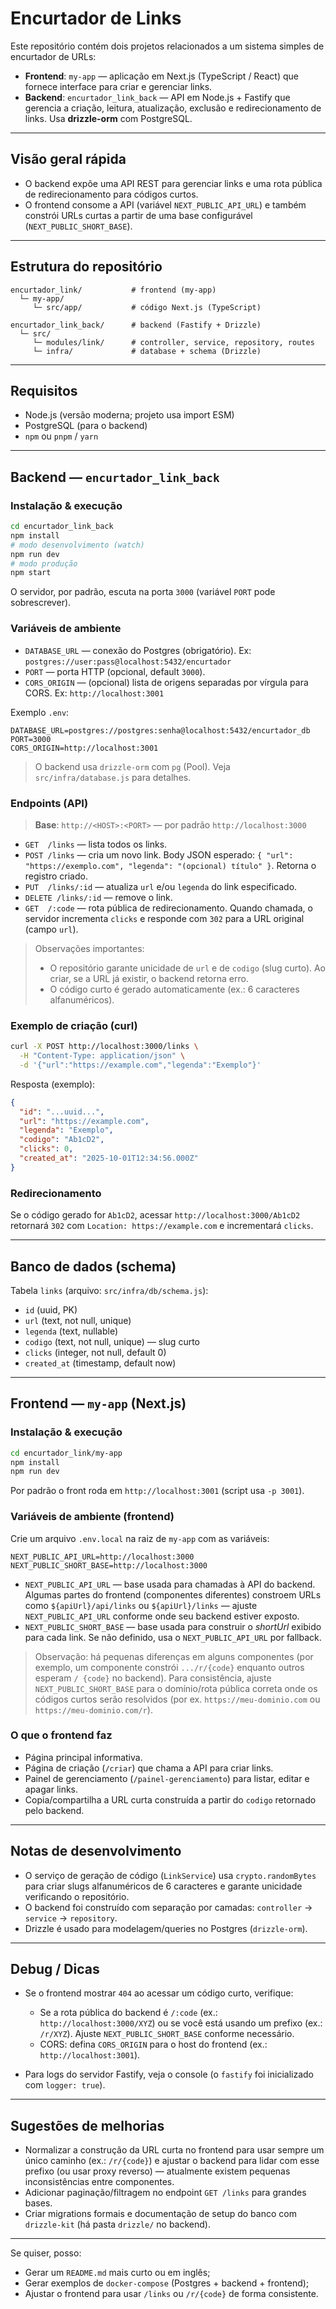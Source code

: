 # Encurtador de Links

Este repositório contém dois projetos relacionados a um sistema simples de encurtador de URLs:

- **Frontend**: `my-app` — aplicação em Next.js (TypeScript / React) que fornece interface para criar e gerenciar links.
- **Backend**: `encurtador_link_back` — API em Node.js + Fastify que gerencia a criação, leitura, atualização, exclusão e redirecionamento de links. Usa **drizzle-orm** com PostgreSQL.

---

## Visão geral rápida

- O backend expõe uma API REST para gerenciar links e uma rota pública de redirecionamento para códigos curtos.
- O frontend consome a API (variável `NEXT_PUBLIC_API_URL`) e também constrói URLs curtas a partir de uma base configurável (`NEXT_PUBLIC_SHORT_BASE`).

---

## Estrutura do repositório

```
encurtador_link/           # frontend (my-app)
  └─ my-app/
     └─ src/app/           # código Next.js (TypeScript)

encurtador_link_back/      # backend (Fastify + Drizzle)
  └─ src/
     └─ modules/link/      # controller, service, repository, routes
     └─ infra/             # database + schema (Drizzle)
```

---

## Requisitos

- Node.js (versão moderna; projeto usa import ESM)
- PostgreSQL (para o backend)
- `npm` ou `pnpm` / `yarn`

---

## Backend — `encurtador_link_back`

### Instalação & execução

```bash
cd encurtador_link_back
npm install
# modo desenvolvimento (watch)
npm run dev
# modo produção
npm start
```

O servidor, por padrão, escuta na porta `3000` (variável `PORT` pode sobrescrever).

### Variáveis de ambiente

- `DATABASE_URL` — conexão do Postgres (obrigatório). Ex: `postgres://user:pass@localhost:5432/encurtador`
- `PORT` — porta HTTP (opcional, default `3000`).
- `CORS_ORIGIN` — (opcional) lista de origens separadas por vírgula para CORS. Ex: `http://localhost:3001`

Exemplo `.env`:

```
DATABASE_URL=postgres://postgres:senha@localhost:5432/encurtador_db
PORT=3000
CORS_ORIGIN=http://localhost:3001
```

> O backend usa `drizzle-orm` com `pg` (Pool). Veja `src/infra/database.js` para detalhes.

### Endpoints (API)

> **Base**: `http://<HOST>:<PORT>` — por padrão `http://localhost:3000`

- `GET  /links` — lista todos os links.
- `POST /links` — cria um novo link. Body JSON esperado: `{ "url": "https://exemplo.com", "legenda": "(opcional) título" }`. Retorna o registro criado.
- `PUT  /links/:id` — atualiza `url` e/ou `legenda` do link especificado.
- `DELETE /links/:id` — remove o link.
- `GET  /:code` — rota pública de redirecionamento. Quando chamada, o servidor incrementa `clicks` e responde com `302` para a URL original (campo `url`).

> Observações importantes:
> - O repositório garante unicidade de `url` e de `codigo` (slug curto). Ao criar, se a URL já existir, o backend retorna erro.
> - O código curto é gerado automaticamente (ex.: 6 caracteres alfanuméricos).

### Exemplo de criação (curl)

```bash
curl -X POST http://localhost:3000/links \
  -H "Content-Type: application/json" \
  -d '{"url":"https://example.com","legenda":"Exemplo"}'
```

Resposta (exemplo):

```json
{
  "id": "...uuid...",
  "url": "https://example.com",
  "legenda": "Exemplo",
  "codigo": "Ab1cD2",
  "clicks": 0,
  "created_at": "2025-10-01T12:34:56.000Z"
}
```

### Redirecionamento

Se o código gerado for `Ab1cD2`, acessar `http://localhost:3000/Ab1cD2` retornará `302` com `Location: https://example.com` e incrementará `clicks`.

---

## Banco de dados (schema)

Tabela `links` (arquivo: `src/infra/db/schema.js`):

- `id` (uuid, PK)
- `url` (text, not null, unique)
- `legenda` (text, nullable)
- `codigo` (text, not null, unique) — slug curto
- `clicks` (integer, not null, default 0)
- `created_at` (timestamp, default now)

---

## Frontend — `my-app` (Next.js)

### Instalação & execução

```bash
cd encurtador_link/my-app
npm install
npm run dev
```

Por padrão o front roda em `http://localhost:3001` (script usa `-p 3001`).

### Variáveis de ambiente (frontend)

Crie um arquivo `.env.local` na raiz de `my-app` com as variáveis:

```
NEXT_PUBLIC_API_URL=http://localhost:3000
NEXT_PUBLIC_SHORT_BASE=http://localhost:3000
```

- `NEXT_PUBLIC_API_URL` — base usada para chamadas à API do backend. Algumas partes do frontend (componentes diferentes) constroem URLs como `${apiUrl}/api/links` ou `${apiUrl}/links` — ajuste `NEXT_PUBLIC_API_URL` conforme onde seu backend estiver exposto.
- `NEXT_PUBLIC_SHORT_BASE` — base usada para construir o *shortUrl* exibido para cada link. Se não definido, usa o `NEXT_PUBLIC_API_URL` por fallback.

> Observação: há pequenas diferenças em alguns componentes (por exemplo, um componente constrói `.../r/{code}` enquanto outros esperam `/ {code}` no backend). Para consistência, ajuste `NEXT_PUBLIC_SHORT_BASE` para o domínio/rota pública correta onde os códigos curtos serão resolvidos (por ex. `https://meu-dominio.com` ou `https://meu-dominio.com/r`).

### O que o frontend faz

- Página principal informativa.
- Página de criação (`/criar`) que chama a API para criar links.
- Painel de gerenciamento (`/painel-gerenciamento`) para listar, editar e apagar links.
- Copia/compartilha a URL curta construída a partir do `codigo` retornado pelo backend.

---

## Notas de desenvolvimento

- O serviço de geração de código (`LinkService`) usa `crypto.randomBytes` para criar slugs alfanuméricos de 6 caracteres e garante unicidade verificando o repositório.
- O backend foi construído com separação por camadas: `controller` -> `service` -> `repository`.
- Drizzle é usado para modelagem/queries no Postgres (`drizzle-orm`).

---

## Debug / Dicas

- Se o frontend mostrar `404` ao acessar um código curto, verifique:
  - Se a rota pública do backend é `/:code` (ex.: `http://localhost:3000/XYZ`) ou se você está usando um prefixo (ex.: `/r/XYZ`). Ajuste `NEXT_PUBLIC_SHORT_BASE` conforme necessário.
  - CORS: defina `CORS_ORIGIN` para o host do frontend (ex.: `http://localhost:3001`).

- Para logs do servidor Fastify, veja o console (o `fastify` foi inicializado com `logger: true`).

---

## Sugestões de melhorias

- Normalizar a construção da URL curta no frontend para usar sempre um único caminho (ex.: `/r/{code}`) e ajustar o backend para lidar com esse prefixo (ou usar proxy reverso) — atualmente existem pequenas inconsistências entre componentes.
- Adicionar paginação/filtragem no endpoint `GET /links` para grandes bases.
- Criar migrations formais e documentação de setup do banco com `drizzle-kit` (há pasta `drizzle/` no backend).

---

Se quiser, posso:

- Gerar um `README.md` mais curto ou em inglês; 
- Gerar exemplos de `docker-compose` (Postgres + backend + frontend);
- Ajustar o frontend para usar `/links` ou `/r/{code}` de forma consistente.


